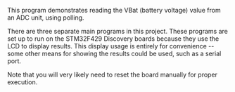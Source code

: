 This program demonstrates reading the VBat (battery voltage) value from
an ADC unit, using polling.

There are three separate main programs in this project. These programs are set
up to run on the STM32F429 Discovery boards because they use the LCD to display
results.  This display usage is entirely for convenience -- some other means
for showing the results could be used, such as a serial port.

Note that you will very likely need to reset the board manually for proper
execution.